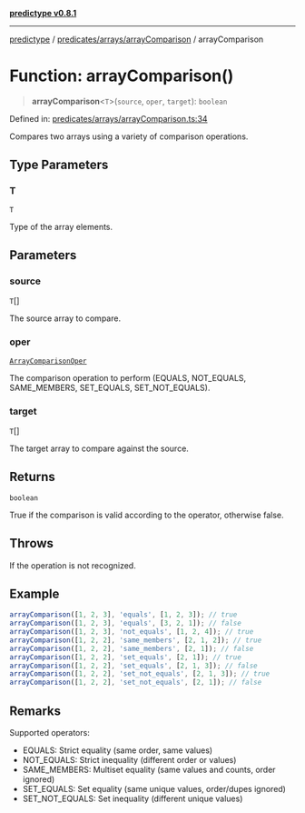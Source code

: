 [**predictype v0.8.1**](../../../../README.md)

***

[predictype](../../../../modules.md) / [predicates/arrays/arrayComparison](../README.md) / arrayComparison

# Function: arrayComparison()

> **arrayComparison**\<`T`\>(`source`, `oper`, `target`): `boolean`

Defined in: [predicates/arrays/arrayComparison.ts:34](https://github.com/maduhaime/predictype/blob/2310adbaccb6fbc00cdab8e345e79bd5b09e40f5/src/predicates/arrays/arrayComparison.ts#L34)

Compares two arrays using a variety of comparison operations.

## Type Parameters

### T

`T`

Type of the array elements.

## Parameters

### source

`T`[]

The source array to compare.

### oper

[`ArrayComparisonOper`](../../../../arrays/enums/type-aliases/ArrayComparisonOper.md)

The comparison operation to perform (EQUALS, NOT_EQUALS, SAME_MEMBERS, SET_EQUALS, SET_NOT_EQUALS).

### target

`T`[]

The target array to compare against the source.

## Returns

`boolean`

True if the comparison is valid according to the operator, otherwise false.

## Throws

If the operation is not recognized.

## Example

```ts
arrayComparison([1, 2, 3], 'equals', [1, 2, 3]); // true
arrayComparison([1, 2, 3], 'equals', [3, 2, 1]); // false
arrayComparison([1, 2, 3], 'not_equals', [1, 2, 4]); // true
arrayComparison([1, 2, 2], 'same_members', [2, 1, 2]); // true
arrayComparison([1, 2, 2], 'same_members', [2, 1]); // false
arrayComparison([1, 2, 2], 'set_equals', [2, 1]); // true
arrayComparison([1, 2, 2], 'set_equals', [2, 1, 3]); // false
arrayComparison([1, 2, 2], 'set_not_equals', [2, 1, 3]); // true
arrayComparison([1, 2, 2], 'set_not_equals', [2, 1]); // false
```

## Remarks

Supported operators:
- EQUALS: Strict equality (same order, same values)
- NOT_EQUALS: Strict inequality (different order or values)
- SAME_MEMBERS: Multiset equality (same values and counts, order ignored)
- SET_EQUALS: Set equality (same unique values, order/dupes ignored)
- SET_NOT_EQUALS: Set inequality (different unique values)
